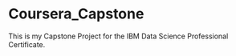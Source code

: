 # Coursera_Capstone

This is my Capstone Project for the IBM Data Science Professional Certificate. 
